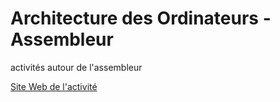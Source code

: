 # Architecture des Ordinateurs - Assembleur
activités autour de l'assembleur

[Site Web de l'activité](http://nanlab.github.io/asm/)
